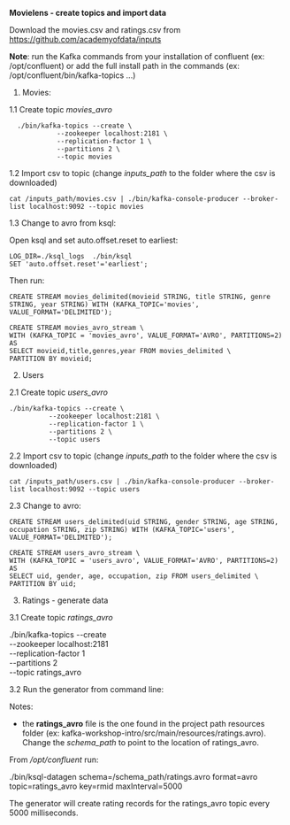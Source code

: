 
**Movielens - create topics and import data**

Download the movies.csv and ratings.csv from https://github.com/academyofdata/inputs

**Note**: run the Kafka commands from your installation of confluent (ex: /opt/confluent) or add the full install path in the commands (ex: /opt/confluent/bin/kafka-topics ...)

1. Movies:

1.1 Create topic *movies_avro*


      ./bin/kafka-topics --create \
                --zookeeper localhost:2181 \
                --replication-factor 1 \
                --partitions 2 \
                --topic movies

1.2 Import csv to topic (change *inputs_path* to the folder where the csv is downloaded)

    cat /inputs_path/movies.csv | ./bin/kafka-console-producer --broker-list localhost:9092 --topic movies


1.3 Change to avro from ksql:

  Open ksql and set auto.offset.reset to earliest:

    LOG_DIR=./ksql_logs  ./bin/ksql
    SET 'auto.offset.reset'='earliest';

  Then run:

    CREATE STREAM movies_delimited(movieid STRING, title STRING, genre STRING, year STRING) WITH (KAFKA_TOPIC='movies', VALUE_FORMAT='DELIMITED');

    CREATE STREAM movies_avro_stream \
    WITH (KAFKA_TOPIC = 'movies_avro', VALUE_FORMAT='AVRO', PARTITIONS=2) AS
    SELECT movieid,title,genres,year FROM movies_delimited \
    PARTITION BY movieid;


2. Users


2.1 Create topic *users_avro*

    ./bin/kafka-topics --create \
              --zookeeper localhost:2181 \
              --replication-factor 1 \
              --partitions 2 \
              --topic users

2.2 Import csv to topic (change *inputs_path* to the folder where the csv is downloaded)

    cat /inputs_path/users.csv | ./bin/kafka-console-producer --broker-list localhost:9092 --topic users

2.3 Change to avro:

    CREATE STREAM users_delimited(uid STRING, gender STRING, age STRING, occupation STRING, zip STRING) WITH (KAFKA_TOPIC='users', VALUE_FORMAT='DELIMITED');

    CREATE STREAM users_avro_stream \
    WITH (KAFKA_TOPIC = 'users_avro', VALUE_FORMAT='AVRO', PARTITIONS=2) AS
    SELECT uid, gender, age, occupation, zip FROM users_delimited \
    PARTITION BY uid;


3. Ratings - generate data

3.1 Create topic *ratings_avro*

./bin/kafka-topics --create \
          --zookeeper localhost:2181 \
          --replication-factor 1 \
          --partitions 2 \
          --topic ratings_avro


3.2 Run the generator from command line:

Notes:
- the **ratings_avro** file is the one found in the project path resources folder (ex: kafka-workshop-intro/src/main/resources/ratings.avro). Change the *schema_path* to point to the location of ratings_avro.

From */opt/confluent* run:

./bin/ksql-datagen schema=/schema_path/ratings.avro format=avro topic=ratings_avro key=rmid maxInterval=5000

The generator will create rating records for the ratings_avro topic every 5000 milliseconds.
